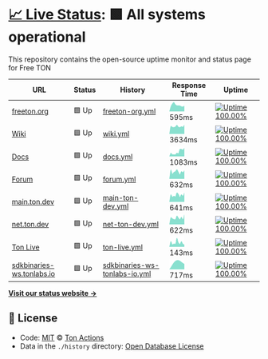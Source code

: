 # [📈 Live Status](https://ton-actions.github.io/freeton-status): <!--live status--> **🟩 All systems operational**

This repository contains the open-source uptime monitor and status page for Free TON

<!--start: status pages-->
<!-- This summary is generated by Upptime (https://github.com/upptime/upptime) -->
<!-- Do not edit this manually, your changes will be overwritten -->

| URL                                                           | Status | History                                                                                                                             | Response Time                                                                                  | Uptime                                                                                                                                                                                                                                                                   |
| ------------------------------------------------------------- | ------ | ----------------------------------------------------------------------------------------------------------------------------------- | ---------------------------------------------------------------------------------------------- | ------------------------------------------------------------------------------------------------------------------------------------------------------------------------------------------------------------------------------------------------------------------------ |
| [freeton.org](https://freeton.org)                            | 🟩 Up  | [freeton-org.yml](https://github.com/ton-actions/freeton-status/commits/master/history/freeton-org.yml)                             | <img alt="Response time graph" src="./graphs/freeton-org.png" height="20"> 595ms               | [![Uptime 100.00%](https://img.shields.io/endpoint?url=https%3A%2F%2Fraw.githubusercontent.com%2Fton-actions%2Ffreeton-status%2Fmaster%2Fapi%2Ffreeton-org%2Fuptime.json)](https://ton-actions.github.io/freeton-status/history/freeton-org)                             |
| [Wiki](https://freeton.wiki)                                  | 🟩 Up  | [wiki.yml](https://github.com/ton-actions/freeton-status/commits/master/history/wiki.yml)                                           | <img alt="Response time graph" src="./graphs/wiki.png" height="20"> 3634ms                     | [![Uptime 100.00%](https://img.shields.io/endpoint?url=https%3A%2F%2Fraw.githubusercontent.com%2Fton-actions%2Ffreeton-status%2Fmaster%2Fapi%2Fwiki%2Fuptime.json)](https://ton-actions.github.io/freeton-status/history/wiki)                                           |
| [Docs](http://docs.ton.dev)                                   | 🟩 Up  | [docs.yml](https://github.com/ton-actions/freeton-status/commits/master/history/docs.yml)                                           | <img alt="Response time graph" src="./graphs/docs.png" height="20"> 1083ms                     | [![Uptime 100.00%](https://img.shields.io/endpoint?url=https%3A%2F%2Fraw.githubusercontent.com%2Fton-actions%2Ffreeton-status%2Fmaster%2Fapi%2Fdocs%2Fuptime.json)](https://ton-actions.github.io/freeton-status/history/docs)                                           |
| [Forum](https://forum.freeton.org)                            | 🟩 Up  | [forum.yml](https://github.com/ton-actions/freeton-status/commits/master/history/forum.yml)                                         | <img alt="Response time graph" src="./graphs/forum.png" height="20"> 632ms                     | [![Uptime 100.00%](https://img.shields.io/endpoint?url=https%3A%2F%2Fraw.githubusercontent.com%2Fton-actions%2Ffreeton-status%2Fmaster%2Fapi%2Fforum%2Fuptime.json)](https://ton-actions.github.io/freeton-status/history/forum)                                         |
| [main.ton.dev](http://main.ton.dev)                           | 🟩 Up  | [main-ton-dev.yml](https://github.com/ton-actions/freeton-status/commits/master/history/main-ton-dev.yml)                           | <img alt="Response time graph" src="./graphs/main-ton-dev.png" height="20"> 641ms              | [![Uptime 100.00%](https://img.shields.io/endpoint?url=https%3A%2F%2Fraw.githubusercontent.com%2Fton-actions%2Ffreeton-status%2Fmaster%2Fapi%2Fmain-ton-dev%2Fuptime.json)](https://ton-actions.github.io/freeton-status/history/main-ton-dev)                           |
| [net.ton.dev](http://net.ton.dev)                             | 🟩 Up  | [net-ton-dev.yml](https://github.com/ton-actions/freeton-status/commits/master/history/net-ton-dev.yml)                             | <img alt="Response time graph" src="./graphs/net-ton-dev.png" height="20"> 622ms               | [![Uptime 100.00%](https://img.shields.io/endpoint?url=https%3A%2F%2Fraw.githubusercontent.com%2Fton-actions%2Ffreeton-status%2Fmaster%2Fapi%2Fnet-ton-dev%2Fuptime.json)](https://ton-actions.github.io/freeton-status/history/net-ton-dev)                             |
| [Ton Live](https://ton.live/main)                             | 🟩 Up  | [ton-live.yml](https://github.com/ton-actions/freeton-status/commits/master/history/ton-live.yml)                                   | <img alt="Response time graph" src="./graphs/ton-live.png" height="20"> 143ms                  | [![Uptime 100.00%](https://img.shields.io/endpoint?url=https%3A%2F%2Fraw.githubusercontent.com%2Fton-actions%2Ffreeton-status%2Fmaster%2Fapi%2Fton-live%2Fuptime.json)](https://ton-actions.github.io/freeton-status/history/ton-live)                                   |
| [sdkbinaries-ws.tonlabs.io](http://sdkbinaries-ws.tonlabs.io) | 🟩 Up  | [sdkbinaries-ws-tonlabs-io.yml](https://github.com/ton-actions/freeton-status/commits/master/history/sdkbinaries-ws-tonlabs-io.yml) | <img alt="Response time graph" src="./graphs/sdkbinaries-ws-tonlabs-io.png" height="20"> 717ms | [![Uptime 100.00%](https://img.shields.io/endpoint?url=https%3A%2F%2Fraw.githubusercontent.com%2Fton-actions%2Ffreeton-status%2Fmaster%2Fapi%2Fsdkbinaries-ws-tonlabs-io%2Fuptime.json)](https://ton-actions.github.io/freeton-status/history/sdkbinaries-ws-tonlabs-io) |

<!--end: status pages-->

[**Visit our status website →**](https://ton-actions.github.io/freeton-status)

## 📄 License

- Code: [MIT](./LICENSE) © [Ton Actions](https://ton-actions.github.io/freeton-status)
- Data in the `./history` directory: [Open Database License](https://opendatacommons.org/licenses/odbl/1-0/)
